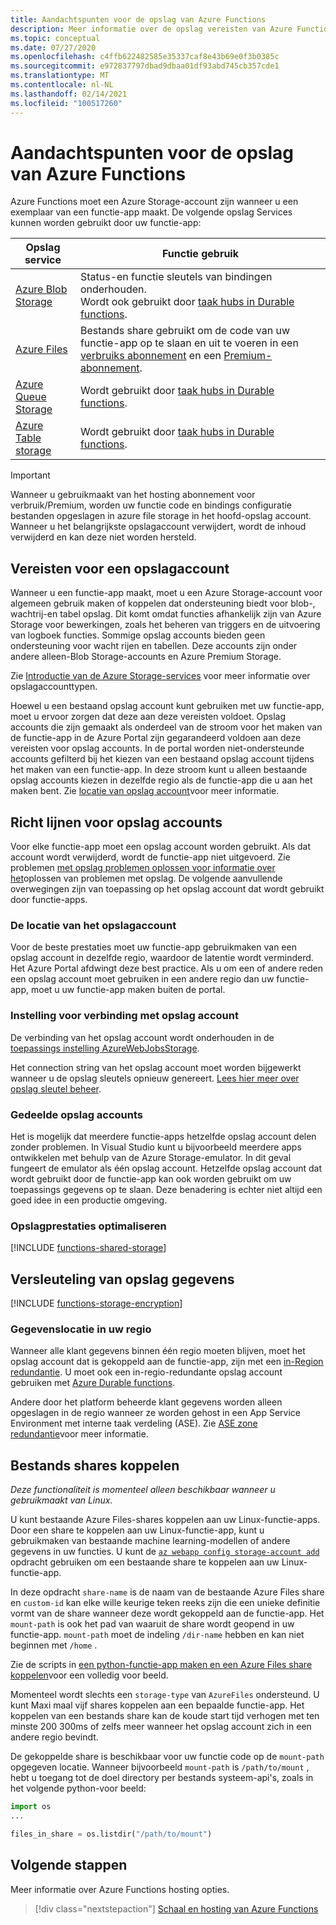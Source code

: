 ```yaml
---
title: Aandachtspunten voor de opslag van Azure Functions
description: Meer informatie over de opslag vereisten van Azure Functions en over het versleutelen van opgeslagen gegevens.
ms.topic: conceptual
ms.date: 07/27/2020
ms.openlocfilehash: c4ffb622482585e35337caf8e43b69e0f3b0385c
ms.sourcegitcommit: e972837797dbad9dbaa01df93abd745cb357cde1
ms.translationtype: MT
ms.contentlocale: nl-NL
ms.lasthandoff: 02/14/2021
ms.locfileid: "100517260"
---
```

# <a name="storage-considerations-for-azure-functions"></a>Aandachtspunten voor de opslag van Azure Functions

Azure Functions moet een Azure Storage-account zijn wanneer u een exemplaar van een functie-app maakt. De volgende opslag Services kunnen worden gebruikt door uw functie-app:


|Opslag service  | Functie gebruik  |
|---------|---------|
| [Azure Blob Storage](../storage/blobs/storage-blobs-introduction.md)     | Status-en functie sleutels van bindingen onderhouden.  <br/>Wordt ook gebruikt door [taak hubs in Durable functions](durable/durable-functions-task-hubs.md). |
| [Azure Files](../storage/files/storage-files-introduction.md)  | Bestands share gebruikt om de code van uw functie-app op te slaan en uit te voeren in een [verbruiks abonnement](consumption-plan.md) en een [Premium-abonnement](functions-premium-plan.md). |
| [Azure Queue Storage](../storage/queues/storage-queues-introduction.md)     | Wordt gebruikt door [taak hubs in Durable functions](durable/durable-functions-task-hubs.md).   |
| [Azure Table storage](../storage/tables/table-storage-overview.md)  |  Wordt gebruikt door [taak hubs in Durable functions](durable/durable-functions-task-hubs.md).       |

> [!IMPORTANT]
> Wanneer u gebruikmaakt van het hosting abonnement voor verbruik/Premium, worden uw functie code en bindings configuratie bestanden opgeslagen in azure file storage in het hoofd-opslag account. Wanneer u het belangrijkste opslagaccount verwijdert, wordt de inhoud verwijderd en kan deze niet worden hersteld.

## <a name="storage-account-requirements"></a>Vereisten voor een opslagaccount

Wanneer u een functie-app maakt, moet u een Azure Storage-account voor algemeen gebruik maken of koppelen dat ondersteuning biedt voor blob-, wachtrij-en tabel opslag. Dit komt omdat functies afhankelijk zijn van Azure Storage voor bewerkingen, zoals het beheren van triggers en de uitvoering van logboek functies. Sommige opslag accounts bieden geen ondersteuning voor wacht rijen en tabellen. Deze accounts zijn onder andere alleen-Blob Storage-accounts en Azure Premium Storage.

Zie [Introductie van de Azure Storage-services](../storage/common/storage-introduction.md#core-storage-services) voor meer informatie over opslagaccounttypen. 

Hoewel u een bestaand opslag account kunt gebruiken met uw functie-app, moet u ervoor zorgen dat deze aan deze vereisten voldoet. Opslag accounts die zijn gemaakt als onderdeel van de stroom voor het maken van de functie-app in de Azure Portal zijn gegarandeerd voldoen aan deze vereisten voor opslag accounts. In de portal worden niet-ondersteunde accounts gefilterd bij het kiezen van een bestaand opslag account tijdens het maken van een functie-app. In deze stroom kunt u alleen bestaande opslag accounts kiezen in dezelfde regio als de functie-app die u aan het maken bent. Zie [locatie van opslag account](#storage-account-location)voor meer informatie.

<!-- JH: Does using a Premium Storage account improve perf? -->

## <a name="storage-account-guidance"></a>Richt lijnen voor opslag accounts

Voor elke functie-app moet een opslag account worden gebruikt. Als dat account wordt verwijderd, wordt de functie-app niet uitgevoerd. Zie problemen [met opslag problemen oplossen voor informatie over het](functions-recover-storage-account.md)oplossen van problemen met opslag. De volgende aanvullende overwegingen zijn van toepassing op het opslag account dat wordt gebruikt door functie-apps.

### <a name="storage-account-location"></a>De locatie van het opslagaccount

Voor de beste prestaties moet uw functie-app gebruikmaken van een opslag account in dezelfde regio, waardoor de latentie wordt verminderd. Het Azure Portal afdwingt deze best practice. Als u om een of andere reden een opslag account moet gebruiken in een andere regio dan uw functie-app, moet u uw functie-app maken buiten de portal. 

### <a name="storage-account-connection-setting"></a>Instelling voor verbinding met opslag account

De verbinding van het opslag account wordt onderhouden in de [toepassings instelling AzureWebJobsStorage](./functions-app-settings.md#azurewebjobsstorage). 

Het connection string van het opslag account moet worden bijgewerkt wanneer u de opslag sleutels opnieuw genereert. [Lees hier meer over opslag sleutel beheer](../storage/common/storage-account-create.md).

### <a name="shared-storage-accounts"></a>Gedeelde opslag accounts

Het is mogelijk dat meerdere functie-apps hetzelfde opslag account delen zonder problemen. In Visual Studio kunt u bijvoorbeeld meerdere apps ontwikkelen met behulp van de Azure Storage-emulator. In dit geval fungeert de emulator als één opslag account. Hetzelfde opslag account dat wordt gebruikt door de functie-app kan ook worden gebruikt om uw toepassings gegevens op te slaan. Deze benadering is echter niet altijd een goed idee in een productie omgeving.

### <a name="optimize-storage-performance"></a>Opslagprestaties optimaliseren

[!INCLUDE [functions-shared-storage](../../includes/functions-shared-storage.md)]

## <a name="storage-data-encryption"></a>Versleuteling van opslag gegevens

[!INCLUDE [functions-storage-encryption](../../includes/functions-storage-encryption.md)]

### <a name="in-region-data-residency"></a>Gegevenslocatie in uw regio

Wanneer alle klant gegevens binnen één regio moeten blijven, moet het opslag account dat is gekoppeld aan de functie-app, zijn met een [in-Region redundantie](../storage/common/storage-redundancy.md). U moet ook een in-regio-redundante opslag account gebruiken met [Azure Durable functions](./durable/durable-functions-perf-and-scale.md#storage-account-selection).

Andere door het platform beheerde klant gegevens worden alleen opgeslagen in de regio wanneer ze worden gehost in een App Service Environment met interne taak verdeling (ASE). Zie [ASE zone redundantie](../app-service/environment/zone-redundancy.md#in-region-data-residency)voor meer informatie.

## <a name="mount-file-shares"></a>Bestands shares koppelen

_Deze functionaliteit is momenteel alleen beschikbaar wanneer u gebruikmaakt van Linux._ 

U kunt bestaande Azure Files-shares koppelen aan uw Linux-functie-apps. Door een share te koppelen aan uw Linux-functie-app, kunt u gebruikmaken van bestaande machine learning-modellen of andere gegevens in uw functies. U kunt de [`az webapp config storage-account add`](/cli/azure/webapp/config/storage-account#az-webapp-config-storage-account-add) opdracht gebruiken om een bestaande share te koppelen aan uw Linux-functie-app. 

In deze opdracht `share-name` is de naam van de bestaande Azure Files share en `custom-id` kan elke wille keurige teken reeks zijn die een unieke definitie vormt van de share wanneer deze wordt gekoppeld aan de functie-app. Het `mount-path` is ook het pad van waaruit de share wordt geopend in uw functie-app. `mount-path` moet de indeling `/dir-name` hebben en kan niet beginnen met `/home` .

Zie de scripts in [een python-functie-app maken en een Azure Files share koppelen](scripts/functions-cli-mount-files-storage-linux.md)voor een volledig voor beeld. 

Momenteel wordt slechts een `storage-type` van `AzureFiles` ondersteund. U kunt Maxi maal vijf shares koppelen aan een bepaalde functie-app. Het koppelen van een bestands share kan de koude start tijd verhogen met ten minste 200 300ms of zelfs meer wanneer het opslag account zich in een andere regio bevindt.

De gekoppelde share is beschikbaar voor uw functie code op de `mount-path` opgegeven locatie. Wanneer bijvoorbeeld `mount-path` is `/path/to/mount` , hebt u toegang tot de doel directory per bestands systeem-api's, zoals in het volgende python-voor beeld:

```python
import os
...

files_in_share = os.listdir("/path/to/mount")
```

## <a name="next-steps"></a>Volgende stappen

Meer informatie over Azure Functions hosting opties.

> [!div class="nextstepaction"]
> [Schaal en hosting van Azure Functions](functions-scale.md)
